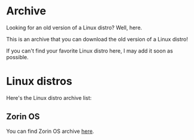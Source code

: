 # Archive
Looking for an old version of a Linux distro? Well, here.



This is an archive that you can download the old version of a Linux distro!

If you can't find your favorite Linux distro here, I may add it soon as possible.

# Linux distros
Here's the Linux distro archive list:
## Zorin OS
You can find Zorin OS archive [here](https://relonproject.github.io/archive/zorinos.md).
